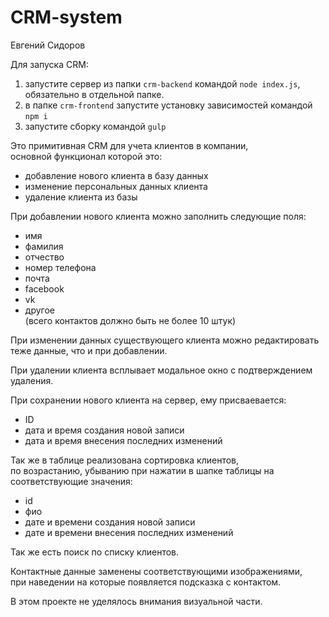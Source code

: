 # CRM-system
Евгений Сидоров

Для запуска CRM:<br>
1. запустите сервер из папки `crm-backend` командой `node index.js`, обязательно в отдельной папке.<br>
2. в папке `crm-frontend` запустите установку зависимостей командой `npm i`<br>
3. запустите сборку командой `gulp`<br>

Это примитивная CRM для учета клиентов в компании,<br>
основной функционал которой это:<br>
- добавление нового клиента в базу данных<br>
- изменение персональных данных клиента<br>
- удаление клиента из базы<br>

При добавлении нового клиента можно заполнить следующие поля:<br>
- имя<br>
- фамилия<br>
- отчество<br>
- номер телефона<br>
- почта<br>
- facebook<br>
- vk<br>
- другое<br>
(всего контактов должно быть не более 10 штук)<br>

При изменении данных существующего клиента можно редактировать теже данные, что и при добавлении.<br>

При удалении клиента всплывает модальное окно с подтверждением удаления.<br>

При сохранении нового клиента на сервер, ему присваевается:<br>
- ID<br> 
- дата и время создания новой записи<br>
- дата и время внесения последних изменений<br>

Так же в таблице реализована сортировка клиентов,<br> 
по возрастанию, убыванию при нажатии в шапке таблицы на соответствующие значения:<br>
- id<br>
- фио<br>
- дате и времени создания новой записи<br>
- дате и времени внесения последних изменений<br>

Так же есть поиск по списку клиентов.<br>

Контактные данные заменены соответствующими изображениями,<br> 
при наведении на которые появляется подсказка с контактом.

В этом проекте не уделялось внимания визуальной части.